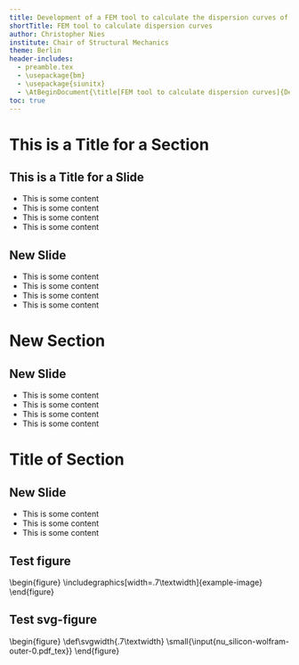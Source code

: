 ```yaml
---
title: Development of a FEM tool to calculate the dispersion curves of 2D phononic structures
shortTitle: FEM tool to calculate dispersion curves
author: Christopher Nies
institute: Chair of Structural Mechanics
theme: Berlin
header-includes:
  - preamble.tex
  - \usepackage{bm}
  - \usepackage{siunitx}
  - \AtBeginDocument{\title[FEM tool to calculate dispersion curves]{Development of a FEM tool to calculate the dispersion curves of 2D phononic structures}}
toc: true
---
```


# This is a Title for a Section

## This is a Title for a Slide

- This is some content
- This is some content
- This is some content
- This is some content

## New Slide

- This is some content
- This is some content
- This is some content
- This is some content

# New Section

## New Slide

- This is some content
- This is some content
- This is some content
- This is some content

# Title of Section

## New Slide

- This is some content
- This is some content
- This is some content

## Test figure

\begin{figure}
    \includegraphics[width=.7\textwidth]{example-image}
\end{figure}

## Test svg-figure

\begin{figure}
    \def\svgwidth{.7\textwidth}
    \small{\input{nu_silicon-wolfram-outer-0.pdf_tex}}
\end{figure}
